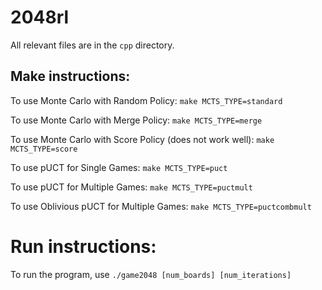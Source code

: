 # 2048rl
All relevant files are in the `cpp` directory.

## Make instructions:
To use Monte Carlo with Random Policy: `make MCTS_TYPE=standard`

To use Monte Carlo with Merge Policy: `make MCTS_TYPE=merge`

To use Monte Carlo with Score Policy (does not work well): `make MCTS_TYPE=score`

To use pUCT for Single Games: `make MCTS_TYPE=puct`

To use pUCT for Multiple Games: `make MCTS_TYPE=puctmult`

To use Oblivious pUCT for Multiple Games: `make MCTS_TYPE=puctcombmult`

# Run instructions:
To run the program, use `./game2048 [num_boards] [num_iterations]`